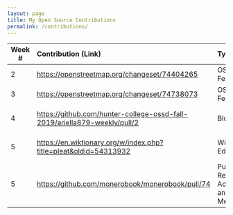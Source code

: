 ```yaml
---
layout: page
title: My Open Source Contributions
permalink: /contributions/
---
```


<!--
Type of the contribution should be "Wikipedia edit", "OpenStreet Map feature", "Project Documentation", "Project Code", "Blog Edit", etc.

The description should include a brief summary of what you did.

Replace the first row below with your contribution.

-->


| Week #       | Contribution (Link)  | Type  | Description |
|---|:---|:---|:---|
|  2   | https://openstreetmap.org/changeset/74404265 | OSM Feature | added church |
|  3   | https://openstreetmap.org/changeset/74738073 | OSM Feature | added bench |
|  4   | https://github.com/hunter-college-ossd-fall-2019/ariella879-weekly/pull/2 | Blog Edit | deleted unnecesary lines |
|  5   | https://en.wiktionary.org/w/index.php?title=pleat&oldid=54313932 | Wiktionary Edit | added pronunciation to word |
|  5   | https://github.com/monerobook/monerobook/pull/74 | Pull Request Accepted and Merged | spelling, capitalization, and punctuation fixed |
